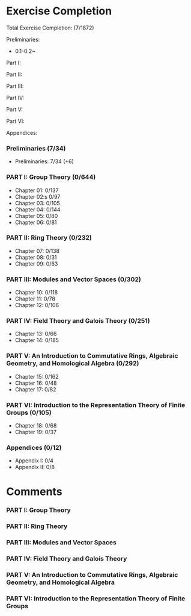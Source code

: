 # Exercise Completion

Total Exercise Completion: (7/1872)

Preliminaries:
- 0.1-0.2~

Part I:

Part II:

Part III:

Part IV:

Part V:

Part VI:

Appendices:

### Preliminaries (7/34)
- Preliminaries: 7/34 (+6)

### PART I: Group Theory (0/644)
- Chapter 01: 0/137
- Chapter 02:s 0/97
- Chapter 03: 0/105
- Chapter 04: 0/144
- Chapter 05: 0/80
- Chapter 06: 0/81

### PART II: Ring Theory (0/232)
- Chapter 07: 0/138
- Chapter 08: 0/31
- Chapter 09: 0/63

### PART III: Modules and Vector Spaces (0/302)
- Chapter 10: 0/118
- Chapter 11: 0/78
- Chapter 12: 0/106

### PART IV: Field Theory and Galois Theory (0/251)
- Chapter 13: 0/66
- Chapter 14: 0/185

### PART V: An Introduction to Commutative Rings, Algebraic Geometry, and Homological Algebra (0/292)
- Chapter 15: 0/162
- Chapter 16: 0/48
- Chapter 17: 0/82

### PART VI: Introduction to the Representation Theory of Finite Groups (0/105)
- Chapter 18: 0/68
- Chapter 19: 0/37

### Appendices (0/12)
- Appendix I: 0/4
- Appendix II: 0/8

# Comments

### PART I: Group Theory

### PART II: Ring Theory 

### PART III: Modules and Vector Spaces

### PART IV: Field Theory and Galois Theory

### PART V: An Introduction to Commutative Rings, Algebraic Geometry, and Homological Algebra

### PART VI: Introduction to the Representation Theory of Finite Groups

